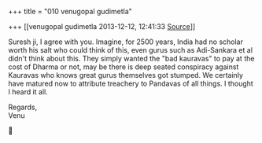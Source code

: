 +++
title = "010 venugopal gudimetla"

+++
[[venugopal gudimetla	2013-12-12, 12:41:33 [Source](https://groups.google.com/g/samskrita/c/Hd_Xp7QZ3ZM)]]



Suresh ji, I agree with you. Imagine, for 2500 years, India had no scholar worth his salt who could think of this, even gurus such as Adi-Sankara et al didn't think about this. They simply wanted the "bad kauravas" to pay at the cost of Dharma or not, may be there is deep seated conspiracy against Kauravas who knows great gurus themselves got stumped. We certainly have matured now to attribute treachery to Pandavas of all things. I thought I heard it all.  
  
Regards,  
Venu



